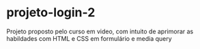 # projeto-login-2
Projeto proposto pelo curso em video, com intuito de aprimorar as habildades com HTML e CSS em formulário e media query
